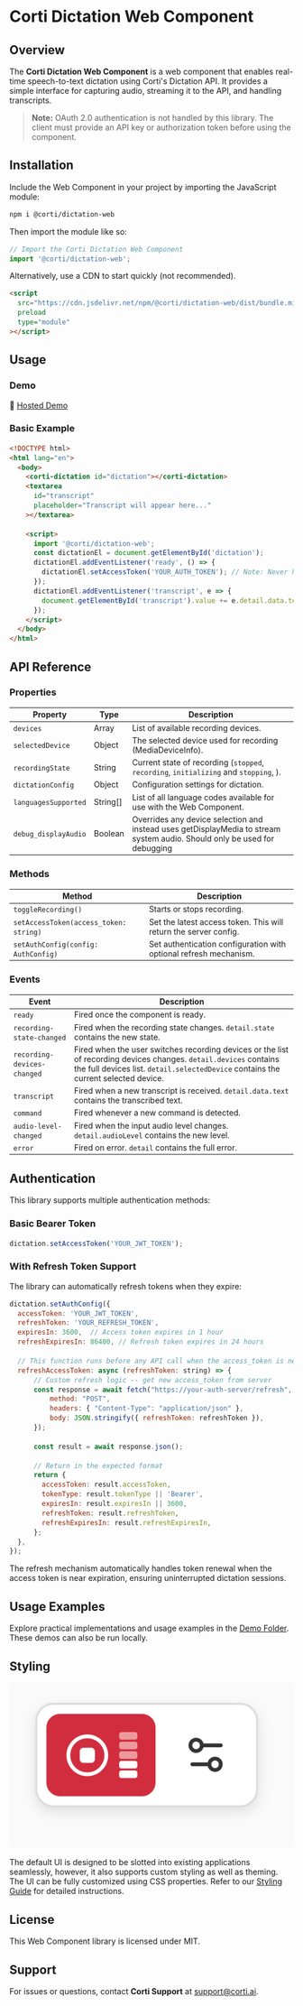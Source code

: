 # Corti Dictation Web Component

## Overview

The **Corti Dictation Web Component** is a web component that enables real-time speech-to-text dictation using Corti's Dictation API. It provides a simple interface for capturing audio, streaming it to the API, and handling transcripts.

> **Note:** OAuth 2.0 authentication is not handled by this library. The client must provide an API key or authorization token before using the component.

## Installation

Include the Web Component in your project by importing the JavaScript module:

```html
npm i @corti/dictation-web
```

Then import the module like so:

```js
// Import the Corti Dictation Web Component
import '@corti/dictation-web';
```

Alternatively, use a CDN to start quickly (not recommended).

```html
<script
  src="https://cdn.jsdelivr.net/npm/@corti/dictation-web/dist/bundle.min.js"
  preload
  type="module"
></script>
```

## Usage

### Demo

🚀 [Hosted Demo](https://codepen.io/hccullen/pen/OPJmxQR)

### Basic Example

```html
<!DOCTYPE html>
<html lang="en">
  <body>
    <corti-dictation id="dictation"></corti-dictation>
    <textarea
      id="transcript"
      placeholder="Transcript will appear here..."
    ></textarea>

    <script>
      import '@corti/dictation-web';
      const dictationEl = document.getElementById('dictation');
      dictationEl.addEventListener('ready', () => {
        dictationEl.setAccessToken('YOUR_AUTH_TOKEN'); // Note: Never hardcode tokens
      });
      dictationEl.addEventListener('transcript', e => {
        document.getElementById('transcript').value += e.detail.data.text + ' ';
      });
    </script>
  </body>
</html>
```

## API Reference

### Properties

| Property             | Type    | Description                                                                                                               |
| -------------------- | ------- | ------------------------------------------------------------------------------------------------------------------------- |
| `devices`            | Array   | List of available recording devices.                                                                                      |
| `selectedDevice`     | Object  | The selected device used for recording (MediaDeviceInfo).                                                                 |
| `recordingState`     | String  | Current state of recording (`stopped`, `recording`, `initializing` and `stopping`, ).                                     |
| `dictationConfig`    | Object  | Configuration settings for dictation.                                                                                     |
| `languagesSupported`    | String[]  | List of all language codes available for use with the Web Component.                                                                                     |
| `debug_displayAudio` | Boolean | Overrides any device selection and instead uses getDisplayMedia to stream system audio. Should only be used for debugging |

### Methods

| Method                                 | Description                                                      |
| -------------------------------------- | ---------------------------------------------------------------- |
| `toggleRecording()`                    | Starts or stops recording.                                       |
| `setAccessToken(access_token: string)` | Set the latest access token. This will return the server config. |
| `setAuthConfig(config: AuthConfig)`    | Set authentication configuration with optional refresh mechanism. |

### Events

| Event                       | Description                                                                                                                                                                                             |
| --------------------------- | ------------------------------------------------------------------------------------------------------------------------------------------------------------------------------------------------------- |
| `ready`                     | Fired once the component is ready.                                                                                                                                                                      |
| `recording-state-changed`   | Fired when the recording state changes. `detail.state` contains the new state.                                                                                                                          |
| `recording-devices-changed` | Fired when the user switches recording devices or the list of recording devices changes. `detail.devices` contains the full devices list. `detail.selectedDevice` contains the current selected device. |
| `transcript`                | Fired when a new transcript is received. `detail.data.text` contains the transcribed text.                                                                                                              |
| `command`                   | Fired whenever a new command is detected.                                                                                                                                                               |
| `audio-level-changed`       | Fired when the input audio level changes. `detail.audioLevel` contains the new level.                                                                                                                   |
| `error`                     | Fired on error. `detail` contains the full error.                                                                                                                                                       |

## Authentication

This library supports multiple authentication methods:

### Basic Bearer Token
```javascript
dictation.setAccessToken('YOUR_JWT_TOKEN');
```

### With Refresh Token Support

The library can automatically refresh tokens when they expire:

```javascript
dictation.setAuthConfig({
  accessToken: 'YOUR_JWT_TOKEN',
  refreshToken: 'YOUR_REFRESH_TOKEN',
  expiresIn: 3600,  // Access token expires in 1 hour
  refreshExpiresIn: 86400, // Refresh token expires in 24 hours
  
  // This function runs before any API call when the access_token is near expiration
  refreshAccessToken: async (refreshToken: string) => {
      // Custom refresh logic -- get new access_token from server
      const response = await fetch("https://your-auth-server/refresh", {
          method: "POST", 
          headers: { "Content-Type": "application/json" },
          body: JSON.stringify({ refreshToken: refreshToken }),
      });
      
      const result = await response.json();
      
      // Return in the expected format
      return {
        accessToken: result.accessToken,
        tokenType: result.tokenType || 'Bearer',
        expiresIn: result.expiresIn || 3600,
        refreshToken: result.refreshToken,
        refreshExpiresIn: result.refreshExpiresIn,
      };
  },
});
```

The refresh mechanism automatically handles token renewal when the access token is near expiration, ensuring uninterrupted dictation sessions.

## Usage Examples

Explore practical implementations and usage examples in the [Demo Folder](https://github.com/corticph/dictation-web-sdk/tree/main/demo). These demos can also be run locally.

## Styling

![UI Overview](https://github.com/corticph/dictation-web-sdk/blob/main/docs/ui.png)

The default UI is designed to be slotted into existing applications seamlessly, however, it also supports custom styling as well as theming. The UI can be fully customized using CSS properties. Refer to our [Styling Guide](https://github.com/corticph/dictation-web-sdk/blob/main/docs/styling.md) for detailed instructions.

## License

This Web Component library is licensed under MIT.

## Support

For issues or questions, contact **Corti Support** at [support@corti.ai](mailto:help@corti.ai).
